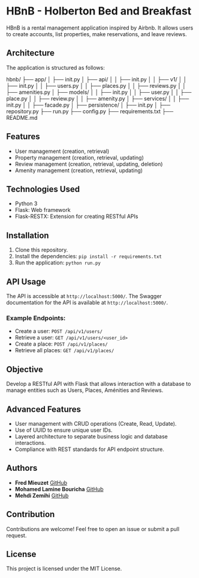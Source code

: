 # HBnB - Holberton Bed and Breakfast

HBnB is a rental management application inspired by Airbnb. It allows users to create accounts, list properties, make reservations, and leave reviews.

## Architecture

The application is structured as follows:

hbnb/
├── app/
│ ├── init.py
│ ├── api/
│ │ ├── init.py
│ │ ├── v1/
│ │ ├── init.py
│ │ ├── users.py
│ │ ├── places.py
│ │ ├── reviews.py
│ │ ├── amenities.py
│ ├── models/
│ │ ├── init.py
│ │ ├── user.py
│ │ ├── place.py
│ │ ├── review.py
│ │ ├── amenity.py
│ ├── services/
│ │ ├── init.py
│ │ ├── facade.py
│ ├── persistence/
│ ├── init.py
│ ├── repository.py
├── run.py
├── config.py
├── requirements.txt
├── README.md


## Features

- User management (creation, retrieval)
- Property management (creation, retrieval, updating)
- Review management (creation, retrieval, updating, deletion)
- Amenity management (creation, retrieval, updating)

## Technologies Used

- Python 3
- Flask: Web framework
- Flask-RESTX: Extension for creating RESTful APIs

## Installation

1. Clone this repository.
2. Install the dependencies: `pip install -r requirements.txt`
3. Run the application: `python run.py`

## API Usage

The API is accessible at `http://localhost:5000/`. The Swagger documentation for the API is available at `http://localhost:5000/`.

### Example Endpoints:

- Create a user: `POST /api/v1/users/`
- Retrieve a user: `GET /api/v1/users/<user_id>`
- Create a place: `POST /api/v1/places/`
- Retrieve all places: `GET /api/v1/places/`

## Objective

Develop a RESTful API with Flask that allows interaction with a database to manage entities such as Users, Places, Aménities and Reviews.

## Advanced Features

- User management with CRUD operations (Create, Read, Update).
- Use of UUID to ensure unique user IDs.
- Layered architecture to separate business logic and database interactions.
- Compliance with REST standards for API endpoint structure.

## Authors

- **Fred Mieuzet** [GitHub](https://github.com/DerfM53)
- **Mohamed Lamine Bouricha** [GitHub](https://github.com/Xdamix1991)
- **Mehdi Zemihi** [GitHub](https://github.com/MrSandouiche2)


## Contribution

Contributions are welcome! Feel free to open an issue or submit a pull request.

## License

This project is licensed under the MIT License.
